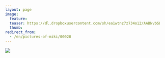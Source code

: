 ```yaml
---
layout: page
image:
  feature:
  teaser: https://dl.dropboxusercontent.com/sh/ea1wtnz7z734o12/AABNvbSLRpqsbSG0Bx3P-koEa/mikin-kuvat/2/IMG26254-245px.jpg
  thumb:
redirect_from:
  - /en/pictures-of-miki/00020
---
```


[![](https://dl.dropboxusercontent.com/sh/ea1wtnz7z734o12/AABFREvxyp6pWNlrsNOn4gr5a/mikin-kuvat/3/IMG26254-800px.jpg)](https://dl.dropboxusercontent.com/sh/ea1wtnz7z734o12/AAANlZrO6aZBNepmdUJx_bbZa/mikin-kuvat/3/IMG26254.jpg)
